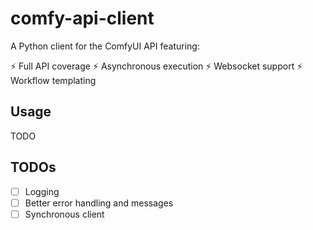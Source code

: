 comfy-api-client
================

A Python client for the ComfyUI API featuring:

:zap: Full API coverage
:zap: Asynchronous execution
:zap: Websocket support
:zap: Workflow templating

Usage
-----

TODO

## TODOs

- [ ] Logging
- [ ] Better error handling and messages
- [ ] Synchronous client